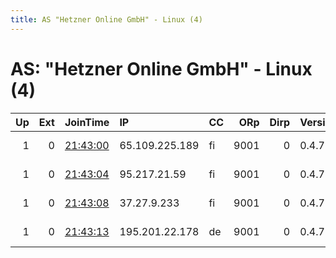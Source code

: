```yaml
---
title: AS "Hetzner Online GmbH" - Linux (4)
---
```


# AS: "Hetzner Online GmbH" - Linux (4)

|   Up |   Ext | JoinTime                                                                                              | IP             | CC   |   ORp |   Dirp | Version   | Contact                         | Nickname   |   eFamMembers |
|-----:|------:|:------------------------------------------------------------------------------------------------------|:---------------|:-----|------:|-------:|:----------|:--------------------------------|:-----------|--------------:|
|    1 |     0 | [21:43:00](https://nusenu.github.io/OrNetStats/w/relay/3F1BD3411019212B3CB5B1C23DFA6142494D27DB.html) | 65.109.225.189 | fi   |  9001 |      0 | 0.4.7.13  | &lt;gtnode@gmail.com&gt; @ator: | gt         |             6 |
|    1 |     0 | [21:43:04](https://nusenu.github.io/OrNetStats/w/relay/6685048C935DA4F64101EA3E4D083C989DF0C363.html) | 95.217.21.59   | fi   |  9001 |      0 | 0.4.7.13  | &lt;gtnode@gmail.com&gt; @ator: | gt         |             6 |
|    1 |     0 | [21:43:08](https://nusenu.github.io/OrNetStats/w/relay/9344BC627E683E3097DD183079F063B8E93D686F.html) | 37.27.9.233    | fi   |  9001 |      0 | 0.4.7.13  | &lt;gtnode@gmail.com&gt; @ator: | gt         |             6 |
|    1 |     0 | [21:43:13](https://nusenu.github.io/OrNetStats/w/relay/49A2977B13557FED327073156A82286CE59D6164.html) | 195.201.22.178 | de   |  9001 |      0 | 0.4.7.13  | &lt;gtnode@gmail.com&gt; @ator: | gt         |             6 |
